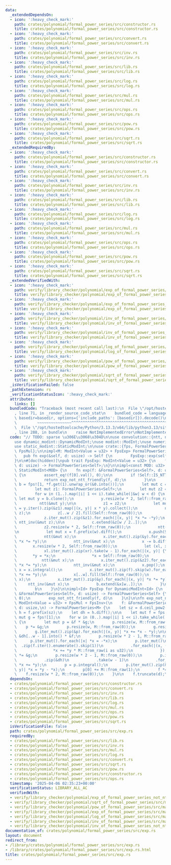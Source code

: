 ```yaml
---
data:
  _extendedDependsOn:
  - icon: ':heavy_check_mark:'
    path: crates/polynomial/formal_power_series/src/constructor.rs
    title: crates/polynomial/formal_power_series/src/constructor.rs
  - icon: ':heavy_check_mark:'
    path: crates/polynomial/formal_power_series/src/convert.rs
    title: crates/polynomial/formal_power_series/src/convert.rs
  - icon: ':heavy_check_mark:'
    path: crates/polynomial/formal_power_series/src/inv.rs
    title: crates/polynomial/formal_power_series/src/inv.rs
  - icon: ':heavy_check_mark:'
    path: crates/polynomial/formal_power_series/src/lib.rs
    title: crates/polynomial/formal_power_series/src/lib.rs
  - icon: ':heavy_check_mark:'
    path: crates/polynomial/formal_power_series/src/log.rs
    title: crates/polynomial/formal_power_series/src/log.rs
  - icon: ':heavy_check_mark:'
    path: crates/polynomial/formal_power_series/src/mul.rs
    title: crates/polynomial/formal_power_series/src/mul.rs
  - icon: ':heavy_check_mark:'
    path: crates/polynomial/formal_power_series/src/ops.rs
    title: crates/polynomial/formal_power_series/src/ops.rs
  - icon: ':heavy_check_mark:'
    path: crates/polynomial/formal_power_series/src/pow.rs
    title: crates/polynomial/formal_power_series/src/pow.rs
  - icon: ':heavy_check_mark:'
    path: crates/polynomial/formal_power_series/src/sqrt.rs
    title: crates/polynomial/formal_power_series/src/sqrt.rs
  _extendedRequiredBy:
  - icon: ':heavy_check_mark:'
    path: crates/polynomial/formal_power_series/src/constructor.rs
    title: crates/polynomial/formal_power_series/src/constructor.rs
  - icon: ':heavy_check_mark:'
    path: crates/polynomial/formal_power_series/src/convert.rs
    title: crates/polynomial/formal_power_series/src/convert.rs
  - icon: ':heavy_check_mark:'
    path: crates/polynomial/formal_power_series/src/inv.rs
    title: crates/polynomial/formal_power_series/src/inv.rs
  - icon: ':heavy_check_mark:'
    path: crates/polynomial/formal_power_series/src/lib.rs
    title: crates/polynomial/formal_power_series/src/lib.rs
  - icon: ':heavy_check_mark:'
    path: crates/polynomial/formal_power_series/src/log.rs
    title: crates/polynomial/formal_power_series/src/log.rs
  - icon: ':heavy_check_mark:'
    path: crates/polynomial/formal_power_series/src/mul.rs
    title: crates/polynomial/formal_power_series/src/mul.rs
  - icon: ':heavy_check_mark:'
    path: crates/polynomial/formal_power_series/src/ops.rs
    title: crates/polynomial/formal_power_series/src/ops.rs
  - icon: ':heavy_check_mark:'
    path: crates/polynomial/formal_power_series/src/pow.rs
    title: crates/polynomial/formal_power_series/src/pow.rs
  - icon: ':heavy_check_mark:'
    path: crates/polynomial/formal_power_series/src/sqrt.rs
    title: crates/polynomial/formal_power_series/src/sqrt.rs
  _extendedVerifiedWith:
  - icon: ':heavy_check_mark:'
    path: verify/library_checker/polynomial/exp_of_formal_power_series/src/main.rs
    title: verify/library_checker/polynomial/exp_of_formal_power_series/src/main.rs
  - icon: ':heavy_check_mark:'
    path: verify/library_checker/polynomial/exp_of_formal_power_series_not_ntt_friendly/src/main.rs
    title: verify/library_checker/polynomial/exp_of_formal_power_series_not_ntt_friendly/src/main.rs
  - icon: ':heavy_check_mark:'
    path: verify/library_checker/polynomial/inv_of_formal_power_series/src/main.rs
    title: verify/library_checker/polynomial/inv_of_formal_power_series/src/main.rs
  - icon: ':heavy_check_mark:'
    path: verify/library_checker/polynomial/inv_of_formal_power_series_not_ntt_friendly/src/main.rs
    title: verify/library_checker/polynomial/inv_of_formal_power_series_not_ntt_friendly/src/main.rs
  - icon: ':heavy_check_mark:'
    path: verify/library_checker/polynomial/log_of_formal_power_series/src/main.rs
    title: verify/library_checker/polynomial/log_of_formal_power_series/src/main.rs
  - icon: ':heavy_check_mark:'
    path: verify/library_checker/polynomial/pow_of_formal_power_series/src/main.rs
    title: verify/library_checker/polynomial/pow_of_formal_power_series/src/main.rs
  - icon: ':heavy_check_mark:'
    path: verify/library_checker/polynomial/sqrt_of_formal_power_series/src/main.rs
    title: verify/library_checker/polynomial/sqrt_of_formal_power_series/src/main.rs
  _isVerificationFailed: false
  _pathExtension: rs
  _verificationStatusIcon: ':heavy_check_mark:'
  attributes:
    links: []
  bundledCode: "Traceback (most recent call last):\n  File \"/opt/hostedtoolcache/Python/3.13.3/x64/lib/python3.13/site-packages/onlinejudge_verify/documentation/build.py\"\
    , line 71, in _render_source_code_stat\n    bundled_code = language.bundle(stat.path,\
    \ basedir=basedir, options={'include_paths': [basedir]}).decode()\n          \
    \         ~~~~~~~~~~~~~~~^^^^^^^^^^^^^^^^^^^^^^^^^^^^^^^^^^^^^^^^^^^^^^^^^^^^^^^^^^^^^^^^^^\n\
    \  File \"/opt/hostedtoolcache/Python/3.13.3/x64/lib/python3.13/site-packages/onlinejudge_verify/languages/rust.py\"\
    , line 288, in bundle\n    raise NotImplementedError\nNotImplementedError\n"
  code: "// TODO: sparse \u306E\u3068\u304D\n\nuse convolution::{ntt, ntt_inv};\n\
    use dynamic_modint::DynamicModInt;\nuse modint::ModInt;\nuse numeric_traits::Integer;\n\
    use static_modint::StaticModInt;\n\nuse crate::{fps, FormalPowerSeries, FpsInv,\
    \ FpsMul};\n\nimpl<M: ModInt<Value = u32> + FpsExp> FormalPowerSeries<M> {\n \
    \   pub fn exp(&self, d: usize) -> Self {\n        FpsExp::exp(self, d)\n    }\n\
    }\n\n#[doc(hidden)]\npub trait FpsExp: ModInt<Value = u32> {\n    fn exp(f: &FormalPowerSeries<Self>,\
    \ d: usize) -> FormalPowerSeries<Self>;\n}\n\nimpl<const MOD: u32> FpsExp for\
    \ StaticModInt<MOD> {\n    fn exp(f: &FormalPowerSeries<Self>, d: usize) -> FormalPowerSeries<Self>\
    \ {\n        assert_eq!(f[0].val(), 0);\n\n        if !Self::IS_NTT_FRIENDLY {\n\
    \            return exp_not_ntt_friendly(f, d);\n        }\n\n        let mut\
    \ b = fps![1, *f.get(1).unwrap_or(&0.into())];\n        let mut c = fps![1];\n\
    \        let mut z1: FormalPowerSeries<Self>;\n        let mut z2 = fps![1, 1];\n\
    \        for w in (1..).map(|i| 1 << i).take_while(|&w| w < d) {\n           \
    \ let mut y = b.clone();\n            y.resize(w * 2, Self::from_raw(0));\n  \
    \          ntt(&mut y);\n\n            z1 = z2;\n            let mut z: Vec<_>\
    \ = y.iter().zip(&z1).map(|(x, y)| x * y).collect();\n            ntt_inv(&mut\
    \ z);\n            z[..w / 2].fill(Self::from_raw(0));\n            ntt(&mut z);\n\
    \            z.iter_mut().zip(&z1).for_each(|(x, y)| *x *= -*y);\n           \
    \ ntt_inv(&mut z);\n\n            c.extend(&z[w / 2..]);\n            z2 = c.clone();\n\
    \            z2.resize(w * 2, Self::from_raw(0));\n            ntt(&mut z2);\n\
    \n            let mut x = f.prefix(w).diff();\n            x.push(Self::from_raw(0));\n\
    \            ntt(&mut x);\n            x.iter_mut().zip(&y).for_each(|(x, y)|\
    \ *x *= *y);\n            ntt_inv(&mut x);\n            x -= b.diff();\n     \
    \       x.resize(w * 2, Self::from_raw(0));\n            let (xl, xr) = x.split_at_mut(w);\n\
    \            xl.iter_mut().zip(xr).take(w - 1).for_each(|(x, y)| {\n         \
    \       *y = *x;\n                *x = Self::from_raw(0);\n            });\n \
    \           ntt(&mut x);\n            x.iter_mut().zip(&z2).for_each(|(x, y)|\
    \ *x *= *y);\n            ntt_inv(&mut x);\n            x.pop();\n           \
    \ x = x.integral();\n            x.iter_mut().zip(f).skip(w).for_each(|(x, y)|\
    \ *x += *y);\n            x[..w].fill(Self::from_raw(0));\n            ntt(&mut\
    \ x);\n            x.iter_mut().zip(&y).for_each(|(x, y)| *x *= *y);\n       \
    \     ntt_inv(&mut x);\n            b.extend(&x[w..]);\n        }\n\n        b.truncate(d);\n\
    \        b\n    }\n}\n\nimpl<Id> FpsExp for DynamicModInt<Id> {\n    fn exp(f:\
    \ &FormalPowerSeries<Self>, d: usize) -> FormalPowerSeries<Self> {\n        assert_eq!(f[0].val(),\
    \ 0);\n        exp_not_ntt_friendly(f, d)\n    }\n}\n\nfn exp_not_ntt_friendly<M:\
    \ ModInt<Value = u32> + FpsMul + FpsInv>(\n    f: &FormalPowerSeries<M>,\n   \
    \ d: usize,\n) -> FormalPowerSeries<M> {\n    let sz = d.ceil_pow2();\n    let\
    \ h = f.prefix(sz);\n    let dh = h.diff();\n\n    let mut f = fps![1];\n    let\
    \ mut g = fps![1];\n    for w in (0..).map(|i| 1 << i).take_while(|&w| w < d)\
    \ {\n        let mut p = &f * &g;\n        p.resize(w, M::from_raw(0));\n    \
    \    p *= &g;\n        p.resize(w, M::from_raw(0));\n        g.resize(w, M::from_raw(0));\n\
    \        g.iter_mut().zip(&p).for_each(|(x, y)| *x += *x - *y);\n\n        p =\
    \ &dh[..w - 1].into() * &f;\n        p.resize(w * 2 - 1, M::from_raw(0));\n  \
    \      p.iter_mut().for_each(|x| *x = -*x);\n        p.iter_mut()\n          \
    \  .zip(f.iter().enumerate().skip(1))\n            .for_each(|(x, (i, y))| {\n\
    \                *x += *y * M::from_raw(i as u32);\n            });\n        p\
    \ *= &g;\n        p.resize(w * 2 - 1, M::from_raw(0));\n        p.iter_mut()\n\
    \            .zip(&dh)\n            .take(w - 1)\n            .for_each(|(x, y)|\
    \ *x += *y);\n        p = p.integral();\n        p.iter_mut().zip(&h).for_each(|(x,\
    \ y)| *x = *y - *x);\n        p[0] += M::from_raw(1);\n        f *= &p;\n    \
    \    f.resize(w * 2, M::from_raw(0));\n    }\n\n    f.truncate(d);\n    f\n}\n"
  dependsOn:
  - crates/polynomial/formal_power_series/src/constructor.rs
  - crates/polynomial/formal_power_series/src/convert.rs
  - crates/polynomial/formal_power_series/src/inv.rs
  - crates/polynomial/formal_power_series/src/lib.rs
  - crates/polynomial/formal_power_series/src/log.rs
  - crates/polynomial/formal_power_series/src/mul.rs
  - crates/polynomial/formal_power_series/src/ops.rs
  - crates/polynomial/formal_power_series/src/pow.rs
  - crates/polynomial/formal_power_series/src/sqrt.rs
  isVerificationFile: false
  path: crates/polynomial/formal_power_series/src/exp.rs
  requiredBy:
  - crates/polynomial/formal_power_series/src/lib.rs
  - crates/polynomial/formal_power_series/src/inv.rs
  - crates/polynomial/formal_power_series/src/mul.rs
  - crates/polynomial/formal_power_series/src/log.rs
  - crates/polynomial/formal_power_series/src/convert.rs
  - crates/polynomial/formal_power_series/src/sqrt.rs
  - crates/polynomial/formal_power_series/src/pow.rs
  - crates/polynomial/formal_power_series/src/constructor.rs
  - crates/polynomial/formal_power_series/src/ops.rs
  timestamp: '2025-04-06 02:35:23+00:00'
  verificationStatus: LIBRARY_ALL_AC
  verifiedWith:
  - verify/library_checker/polynomial/exp_of_formal_power_series_not_ntt_friendly/src/main.rs
  - verify/library_checker/polynomial/sqrt_of_formal_power_series/src/main.rs
  - verify/library_checker/polynomial/pow_of_formal_power_series/src/main.rs
  - verify/library_checker/polynomial/exp_of_formal_power_series/src/main.rs
  - verify/library_checker/polynomial/log_of_formal_power_series/src/main.rs
  - verify/library_checker/polynomial/inv_of_formal_power_series/src/main.rs
  - verify/library_checker/polynomial/inv_of_formal_power_series_not_ntt_friendly/src/main.rs
documentation_of: crates/polynomial/formal_power_series/src/exp.rs
layout: document
redirect_from:
- /library/crates/polynomial/formal_power_series/src/exp.rs
- /library/crates/polynomial/formal_power_series/src/exp.rs.html
title: crates/polynomial/formal_power_series/src/exp.rs
---
```

